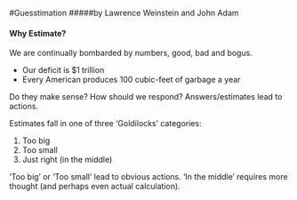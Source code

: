 #Guesstimation 
#####by Lawrence Weinstein and John Adam

#### Why Estimate?
We are continually bombarded by numbers, good, bad and bogus.
- Our deficit is $1 trillion
- Every American produces 100 cubic-feet of garbage a year

Do they make sense? How should we respond? Answers/estimates lead to actions.

Estimates fall in one of three ‘Goldilocks’ categories:
1. Too big
2. Too small
3. Just right (in the middle)

‘Too big’ or ‘Too small’ lead to obvious actions. ‘In the middle’ requires more thought (and perhaps even actual calculation).
